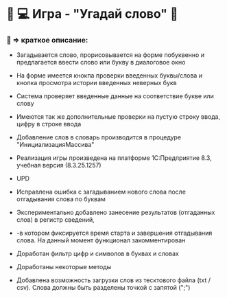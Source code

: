 
# 🌟 💻 Игра - "Угадай слово" 🌟
### 📣 => краткое описание:
 - Загадывается слово, прорисовывается на форме побуквенно и предлагается ввести слово или букву в диалоговое окно
 - На форме имеется кнокпа проверки введенных буквы/слова и кнопка просмотра истории введенных неверных букв 
 - Система проверяет введенные данные на соответствие букве или слову
 - Имеются так же дополнительные проверки на пустую строку ввода, цифру в строке ввода
 - Добавление слов в словарь производится в процедуре "ИнициализацияМассива"
 - Реализация игры произведена на платформе 1С:Предприятие 8.3, учебная версия (8.3.25.1257)

 - UPD
 - Исправлена ошибка с загадыванием нового слова после отгадывания слова по буквам
 - Экспериментально добавлено занесение результатов (отгаданных слов) в регистр сведений,
 - -в котором фиксируется время старта и завершения отгадывания слова. На данный момент функционал закомментирован 
 - Доработан фильтр цифр и символов в буквах и словах
 - Доработаны некоторые методы
 - Добавлена возможность загрузки слов из тесктового файла (txt / csv). Слова должны быть разделены точкой с запятой (";")
